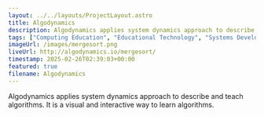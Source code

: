 ```yaml
---
layout: ../../layouts/ProjectLayout.astro
title: Algodynamics
description: Algodynamics applies system dynamics approach to describe and teach algorithms. It is a visual and interactive way to learn algorithms.
tags: ["Computing Education", "Educational Technology", "Systems Development"]
imageUrl: /images/mergesort.png
liveUrl: http://algodynamics.io/mergesort/
timestamp: 2025-02-26T02:39:03+00:00
featured: true
filename: Algodynamics
---
```


Algodynamics applies system dynamics approach to describe and teach algorithms. It is a visual and interactive way to learn algorithms.
